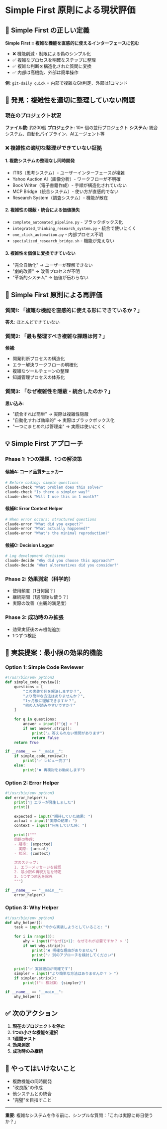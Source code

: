 # Simple First 原則による現状評価

## 🎯 Simple First の正しい定義

**Simple First = 複雑な機能を直感的に使えるインターフェースに包む**

- ❌ 機能削減・制限による偽のシンプル化
- ✅ 複雑なプロセスを明確なステップに整理
- ✅ 複雑な判断を構造化された質問に変換
- ✅ 内部は高機能、外部は簡単操作

**例**: `git-daily quick` = 内部で複雑なGit判定、外部は1コマンド

## 🚨 発見：複雑性を適切に整理していない問題

### 現在のプロジェクト状況
**ファイル数**: 約200個
**プロジェクト**: 10+ 個の並行プロジェクト
**システム**: 統合システム、自動化パイプライン、AIエージェント等

### ❌ 複雑性の適切な整理ができていない証拠

#### 1. **複数システムの整理なし同時開発**
- ITRS（思考システム）- ユーザーインターフェースが複雑
- Yahoo Auction AI（画像分析）- ワークフローが不明確
- Book Writer（電子書籍作成）- 手順が構造化されていない
- MCP Bridge（統合システム）- 使い方が直感的でない
- Research System（調査システム）- 機能が散在

#### 2. **複雑性の隠蔽・統合による価値損失**
- `complete_automated_pipeline.py` - ブラックボックス化
- `integrated_thinking_research_system.py` - 統合で使いにくく
- `one_click_automation.py` - 内部プロセス不明
- `specialized_research_bridge.sh` - 機能が見えない

#### 3. **複雑性を価値に変換できていない**
- "完全自動化" → ユーザーが理解できない
- "劇的改善" → 改善プロセスが不明
- "革新的システム" → 価値が伝わらない

## 🎯 Simple First 原則による再評価

### 質問1: 「複雑な機能を直感的に使える形にできているか？」
**答え**: ほとんどできていない

### 質問2: 「最も整理すべき複雑な課題は何？」
**候補**:
- 開発判断プロセスの構造化
- エラー解決ワークフローの明確化
- 複雑なツールチェーンの整理
- 知識管理プロセスの体系化

### 質問3: 「なぜ複雑性を隠蔽・統合したのか？」
**思い込み**:
- "統合すれば簡単" → 実際は複雑性隠蔽
- "自動化すれば効率的" → 実際はブラックボックス化
- "一つにまとめれば管理楽" → 実際は使いにくく

## 💡 Simple First アプローチ

### Phase 1: 1つの課題、1つの解決策

#### 候補A: コード品質チェッカー
```bash
# Before coding: simple questions
claude-check "What problem does this solve?"
claude-check "Is there a simpler way?"
claude-check "Will I use this in 1 month?"
```

#### 候補B: Error Context Helper
```bash
# When error occurs: structured questions
claude-error "What did you expect?"
claude-error "What actually happened?"
claude-error "What's the minimal reproduction?"
```

#### 候補C: Decision Logger
```bash
# Log development decisions
claude-decide "Why did you choose this approach?"
claude-decide "What alternatives did you consider?"
```

### Phase 2: 効果測定（科学的）
- 使用頻度（1日何回？）
- 継続期間（1週間後も使う？）
- 実際の改善（主観的満足度）

### Phase 3: 成功時のみ拡張
- 効果実証後のみ機能追加
- 1つずつ検証

## 🔧 実装提案：最小限の効果的機能

### Option 1: Simple Code Reviewer
```python
#!/usr/bin/env python3
def simple_code_review():
    questions = [
        "この実装で何を解決しますか？",
        "より簡単な方法はありませんか？", 
        "1ヶ月後に理解できますか？",
        "他の人が読みやすいですか？"
    ]
    
    for q in questions:
        answer = input(f"{q} > ")
        if not answer.strip():
            print("⚠️ 答えられない質問があります")
            return False
    return True

if __name__ == "__main__":
    if simple_code_review():
        print("✅ レビュー完了")
    else:
        print("❌ 再検討をお勧めします")
```

### Option 2: Error Helper
```python
#!/usr/bin/env python3
def error_helper():
    print("🚨 エラーが発生しました")
    print()
    
    expected = input("期待していた結果: ")
    actual = input("実際の結果: ")
    context = input("何をしていた時: ")
    
    print(f"""
    問題の整理:
    - 期待: {expected}
    - 実際: {actual}  
    - 状況: {context}
    
    次のステップ:
    1. エラーメッセージを確認
    2. 最小限の再現方法を特定
    3. 1つずつ原因を除外
    """)

if __name__ == "__main__":
    error_helper()
```

### Option 3: Why Helper
```python
#!/usr/bin/env python3
def why_helper():
    task = input("今から実装しようとしていること: ")
    
    for i in range(3):
        why = input(f"なぜ{i+1}: なぜそれが必要ですか？ > ")
        if not why.strip():
            print("❌ 明確な理由がありません")
            print("💡 別のアプローチを検討してください")
            return
    
    print("✅ 実装理由が明確です")
    simpler = input("より簡単な方法はありませんか？ > ")
    if simpler.strip():
        print(f"💡 検討案: {simpler}")

if __name__ == "__main__":
    why_helper()
```

## ✅ 次のアクション

1. **現在のプロジェクトを停止**
2. **1つの小さな機能を選択**
3. **1週間テスト**
4. **効果測定**
5. **成功時のみ継続**

## 🚫 やってはいけないこと

- 複数機能の同時開発
- "改良版"の作成
- 他システムとの統合
- "完璧"を目指すこと

---

**重要**: 複雑なシステムを作る前に、シンプルな質問：「これは実際に毎日使うか？」